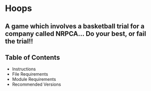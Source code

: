 # Hoops
## A game which involves a basketball trial for a company called NRPCA... Do your best, or fail the trial!!

## Table of Contents
- Instructions
- File Requirements
- Module Requirements
- Recommended Versions
